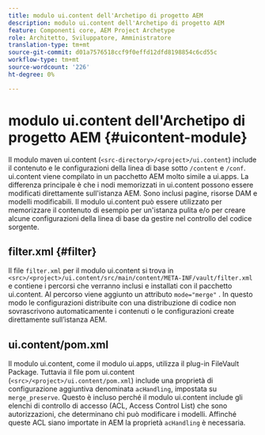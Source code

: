 ```yaml
---
title: modulo ui.content dell'Archetipo di progetto AEM
description: modulo ui.content dell'Archetipo di progetto AEM
feature: Componenti core, AEM Project Archetype
role: Architetto, Sviluppatore, Amministratore
translation-type: tm+mt
source-git-commit: d01a7576518ccf9f0effd12dfd8198854c6cd55c
workflow-type: tm+mt
source-wordcount: '226'
ht-degree: 0%

---
```



# modulo ui.content dell&#39;Archetipo di progetto AEM {#uicontent-module}

Il modulo maven ui.content (`<src-directory>/<project>/ui.content`) include il contenuto e le configurazioni della linea di base sotto `/content` e `/conf`. ui.content viene compilato in un pacchetto AEM molto simile a ui.apps. La differenza principale è che i nodi memorizzati in ui.content possono essere modificati direttamente sull&#39;istanza AEM. Sono inclusi pagine, risorse DAM e modelli modificabili. Il modulo ui.content può essere utilizzato per memorizzare il contenuto di esempio per un&#39;istanza pulita e/o per creare alcune configurazioni della linea di base da gestire nel controllo del codice sorgente.

## filter.xml {#filter}

Il file `filter.xml` per il modulo ui.content si trova in `<src>/<project>/ui.content/src/main/content/META-INF/vault/filter.xml` e contiene i percorsi che verranno inclusi e installati con il pacchetto ui.content. Al percorso viene aggiunto un attributo `mode="merge"` . In questo modo le configurazioni distribuite con una distribuzione di codice non sovrascrivono automaticamente i contenuti o le configurazioni create direttamente sull’istanza AEM.

## ui.content/pom.xml

Il modulo ui.content, come il modulo ui.apps, utilizza il plug-in FileVault Package. Tuttavia il file pom ui.content (`<src>/<project>/ui.content/pom.xml`) include una proprietà di configurazione aggiuntiva denominata `acHandling`, impostata su `merge_preserve`. Questo è incluso perché il modulo ui.content include gli elenchi di controllo di accesso (ACL, Access Control List) che sono autorizzazioni, che determinano chi può modificare i modelli. Affinché queste ACL siano importate in AEM la proprietà `acHandling` è necessaria.
